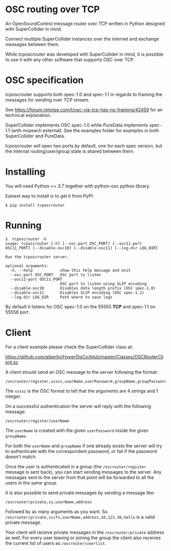 # OSC routing over TCP

An OpenSoundControl message router over TCP written in Python designed with SuperCollider in mind.

Connect multiple SuperCollider instances over the internet and exchange messages between them.

While tcposcrouter was developed with SuperCollider in mind, it is possible to use it with any other software that supports OSC over TCP.

# OSC specification

tcposcrouter supports both spec-1.0 and spec-1.1 in regards to framing the messages for sending over TCP stream.

See https://forum.renoise.com/t/osc-via-tcp-has-no-framing/42459 for an technical explanation.

SuperCollider implements OSC spec-1.0 while PureData implements spec-1.1 (with mrpeach external). 
See the examples folder for examples in both SuperCollider and PureData. 

tcposcrouter will open two ports by default, one for each spec version, but the internal routing/user/group state is shared between them.

# Installing 

You will need Python >= 3.7 together with python-osc python library.

Easiest way to install is to get it from PyPI:

```
$ pip install tcposcrouter
```

# Running

```
$  tcposcrouter -h
usage: tcposcrouter [-h] [--osc-port OSC_PORT] [--osc11-port OSC11_PORT] [--disable-osc10] [--disable-osc11] [--log-dir LOG_DIR]

Run the tcposcrouter server.

optional arguments:
  -h, --help            show this help message and exit
  --osc-port OSC_PORT   OSC port to listen
  --osc11-port OSC11_PORT
                        OSC port to listen using SLIP encoding
  --disable-osc10       Disables data length prefix (OSC spec-1.0)
  --disable-osc11       Disables SLIP encoding (OSC spec-1.1)
  --log-dir LOG_DIR     Path where to save logs
```

By default it listens for OSC spec-1.0 on the 55555 **TCP** and spec-1.1 on 55556 port.

# Client

For a client example please check the SuperCollider class at:

https://github.com/aiberlin/HyperDisCo/blob/master/Classes/OSCRouterClient.sc

A client should send an OSC message to the server following the format:

```
/oscrouter/register,ssssi,userName,userPassword,groupName,groupPassword
```

The `ssssi` is the OSC format to tell that the arguments are 4 strings and 1 integer.

On a successful authentication the server will reply with the following message:

```
/oscrouter/register/userName
```

The `userName` is created with the given `userPassword` inside the given `groupName`.

For both the `userName` and `groupName` if one already exists the server will try to authenticate with the correspondent password, or fail if the password doesn't match.

Once the user is authenticated in a group (the `/oscrouter/register` message is sent back), you can start sending messages to the server. Any messages sent to the server from that point will be forwarded to all the users in the same group. 

It is also possible to send private messages by sending a message like:

```
/oscrouter/private,ss,userName,address
```

Followed by as many arguments as you want. So `/oscrouter/private,ssifs,userName,address,10,123.30,hello` is a valid private message.

Your client will receive private messages in the `/oscrouter/private` address as well. For every user leaving or joining the group the client also receives the current list of users as `/oscrouter/userlist`.
